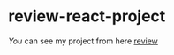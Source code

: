 # review-react-project

*You* can see my project from here [review](https://reviewdevelopers.netlify.app/)
